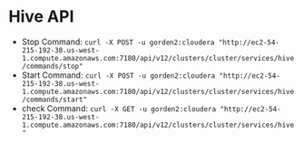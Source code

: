 <h1>Hive API</h1> 
<ul>
<li>Stop Command: <code>curl -X POST -u gorden2:cloudera "http://ec2-54-215-192-38.us-west-1.compute.amazonaws.com:7180/api/v12/clusters/cluster/services/hive/commands/stop"</code></li>
<li>Start Command: <code>curl -X POST -u gorden2:cloudera "http://ec2-54-215-192-38.us-west-1.compute.amazonaws.com:7180/api/v12/clusters/cluster/services/hive/commands/start"</code></li>
<li>check Command: <code>curl -X GET -u gorden2:cloudera "http://ec2-54-215-192-38.us-west-1.compute.amazonaws.com:7180/api/v12/clusters/cluster/services/hive"</code></li>
</ul>